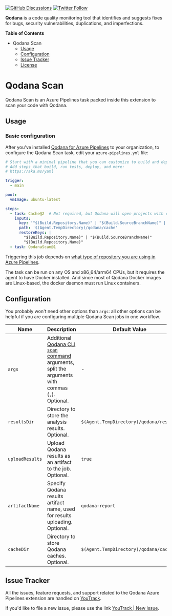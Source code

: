 [![GitHub Discussions](https://img.shields.io/github/discussions/jetbrains/qodana)][jb:discussions]
[![Twitter Follow](https://img.shields.io/twitter/follow/Qodana?style=social&logo=twitter)][jb:twitter]

**Qodana** is a code quality monitoring tool that identifies and suggests fixes for bugs, security vulnerabilities,
duplications, and imperfections.

**Table of Contents**

<!-- toc -->
- Qodana Scan
  - [Usage](#usage)
  - [Configuration](#configuration)
  - [Issue Tracker](#issue-tracker)
  - [License](#license)

<!-- tocstop -->

# Qodana Scan

Qodana Scan is an Azure Pipelines task packed inside this extension to scan your code with Qodana.

## Usage

### Basic configuration

After you've installed [Qodana for Azure Pipelines](https://marketplace.visualstudio.com/items?itemName=JetBrains.qodana) to your organization, to configure the Qodana Scan task, edit your `azure-pipelines.yml` file:

```yaml
# Start with a minimal pipeline that you can customize to build and deploy your code.
# Add steps that build, run tests, deploy, and more:
# https://aka.ms/yaml

trigger:
  - main

pool:
  vmImage: ubuntu-latest

steps:
  - task: Cache@2  # Not required, but Qodana will open projects with cache faster.
    inputs:
      key: '"$(Build.Repository.Name)" | "$(Build.SourceBranchName)" | "$(Build.SourceVersion)"'
      path: '$(Agent.TempDirectory)/qodana/cache'
      restoreKeys: |
        "$(Build.Repository.Name)" | "$(Build.SourceBranchName)"
        "$(Build.Repository.Name)"
  - task: QodanaScan@1
```

Triggering this job depends on [what type of repository you are using in Azure Pipelines](https://docs.microsoft.com/en-us/azure/devops/pipelines/build/triggers?view=azure-devops#classic-build-pipelines-and-yaml-pipelines).

The task can be run on any OS and x86_64/arm64 CPUs, but it requires the agent to have Docker installed. And since most of Qodana Docker images are Linux-based, the docker daemon must run Linux containers.

## Configuration

You probably won't need other options than `args`: all other options can be helpful if you are configuring multiple Qodana Scan jobs in one workflow.

| Name            | Description                                                                                                                                      | Default Value                           |
|-----------------|--------------------------------------------------------------------------------------------------------------------------------------------------|-----------------------------------------|
| `args`          | Additional [Qodana CLI `scan` command](https://github.com/jetbrains/qodana-cli#scan) arguments, split the arguments with commas (`,`). Optional. | -                                       |
| `resultsDir`    | Directory to store the analysis results. Optional.                                                                                               | `$(Agent.TempDirectory)/qodana/results` |
| `uploadResults` | Upload Qodana results as an artifact to the job. Optional.                                                                                       | `true`                                  |
| `artifactName`  | Specify Qodana results artifact name, used for results uploading. Optional.                                                                      | `qodana-report`                         |
| `cacheDir`      | Directory to store Qodana caches. Optional.                                                                                                      | `$(Agent.TempDirectory)/qodana/cache`   |

## Issue Tracker

All the issues, feature requests, and support related to the Qodana Azure Pipelines extension are handled on [YouTrack][youtrack].

If you'd like to file a new issue, please use the link [YouTrack | New Issue][youtrack-new-issue].


[gh:qodana]: https://github.com/JetBrains/qodana-action/actions/workflows/code_scanning.yml

[youtrack]: https://youtrack.jetbrains.com/issues/QD

[youtrack-new-issue]: https://youtrack.jetbrains.com/newIssue?project=QD&c=Platform%20Azure%20Pipelines

[jb:confluence-on-gh]: https://confluence.jetbrains.com/display/ALL/JetBrains+on+GitHub

[jb:discussions]: https://jb.gg/qodana-discussions

[jb:twitter]: https://twitter.com/Qodana

[jb:docker]: https://hub.docker.com/r/jetbrains/qodana
